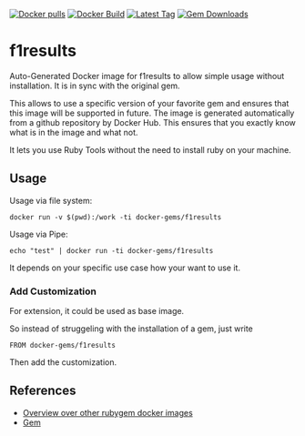 [![Docker pulls](https://img.shields.io/docker/pulls/rubygem/f1results.svg)](https://hub.docker.com/r/rubygem/f1results/)
[![Docker Build](https://img.shields.io/docker/automated/rubygem/f1results.svg)](https://hub.docker.com/r/rubygem/f1results/)
[![Latest Tag](https://img.shields.io/github/tag/docker-rubygem/f1results.svg)](https://hub.docker.com/r/rubygem/f1results/)
[![Gem Downloads](https://img.shields.io/gem/dt/f1results.svg)](https://rubygems.org/gems/f1results/)
# f1results

Auto-Generated Docker image for f1results to allow simple usage without installation.
It is in sync with the original gem.

This allows to use a specific version of your favorite gem and ensures that this image will be supported in future.
The image is generated automatically from a github repository by Docker Hub.
This ensures that you exactly know what is in the image and what not.

It lets you use Ruby Tools without the need to install ruby on your machine.

## Usage

Usage via file system:

`docker run -v $(pwd):/work -ti docker-gems/f1results`

Usage via Pipe:

`echo "test" | docker run -ti docker-gems/f1results`

It depends on your specific use case how your want to use it.

### Add Customization

For extension, it could be used as base image.

So instead of struggeling with the installation of a gem, just write

`FROM docker-gems/f1results`

Then add the customization.

## References

 - [Overview over other rubygem docker images](https://github.com/thinkbot/docker-rubygem)
 - [Gem](https://rubygems.org/gems/f1results/)
